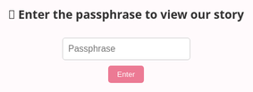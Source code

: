 # love-timeline<!DOCTYPE html>
<html lang="en">
<head>
  <meta charset="UTF-8" />
  <meta name="viewport" content="width=device-width, initial-scale=1.0" />
  <title>Our Love Story</title>
  <style>
    body {
      margin: 0;
      font-family: 'Segoe UI', sans-serif;
      background-color: #fffafc;
      color: #333;
    }
    header {
      text-align: center;
      padding: 2em 1em;
      background: #fbe3e8;
    }
    header h1 {
      font-size: 2.5em;
      margin: 0;
    }
    .timeline {
      max-width: 800px;
      margin: 0 auto;
      padding: 2em 1em;
    }
    .event {
      background: #ffffff;
      margin-bottom: 2em;
      padding: 1.5em;
      border-left: 4px solid #ec7a94;
      box-shadow: 0 2px 8px rgba(0, 0, 0, 0.05);
      border-radius: 5px;
    }
    .event h2 {
      margin-top: 0;
      color: #d94f6d;
    }
    .event time {
      font-size: 0.9em;
      color: #888;
    }
    .event img {
      max-width: 100%;
      border-radius: 8px;
      margin: 1em 0;
    }
    .footer {
      text-align: center;
      padding: 2em;
      font-size: 0.9em;
      color: #999;
    }
    #overlay {
      position: fixed;
      top: 0;
      left: 0;
      width: 100%;
      height: 100%;
      background-color: #fffafc;
      z-index: 1000;
      display: flex;
      align-items: center;
      justify-content: center;
      flex-direction: column;
    }
    #overlay input {
      padding: 10px;
      font-size: 16px;
      margin-top: 10px;
      border: 1px solid #ccc;
      border-radius: 5px;
    }
    #overlay button {
      margin-top: 10px;
      padding: 8px 16px;
      background-color: #ec7a94;
      color: white;
      border: none;
      border-radius: 5px;
      cursor: pointer;
    }
  </style>
</head>
<body>
  <div id="overlay">
    <h2>💌 Enter the passphrase to view our story</h2>
    <input type="password" id="passInput" placeholder="Passphrase" />
    <button onclick="checkPass()">Enter</button>
  </div>

  <header style="display:none;">
    <h1>Our Love Story</h1>
    <p>One year of memories together</p>
  </header>

  <main class="timeline" style="display:none;">
    <div class="event">
      <h2>First Day We Met</h2>
      <time>June 1, 2024</time>
      <img src="https://via.placeholder.com/700x400?text=First+Photo" alt="First moment">
      <p>It all began with a smile. I still remember how nervous I was...</p>
    </div>
  </main>

  <div class="footer" style="display:none;">
    <p>Made with love 💗</p>
  </div>

  <script>
    const correctPass = "apricot"; // Change this to your chosen passphrase

    function checkPass() {
      const input = document.getElementById("passInput").value;
      if (input === correctPass) {
        document.getElementById("overlay").style.display = "none";
        document.querySelector("header").style.display = "block";
        document.querySelector("main").style.display = "block";
        document.querySelector(".footer").style.display = "block";
      } else {
        alert("Incorrect passphrase. Try again.");
      }
    }
  </script>
</body>
</html>
